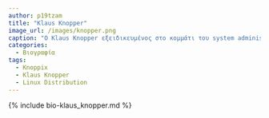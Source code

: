 ```yaml
---
author: p19tzam
title: "Klaus Knopper"
image_url: /images/knopper.png
caption: "Ο Klaus Knopper εξειδικευμένος στο κομμάτι του system administration και έμπειρος προγραμματιστής δημιούργησε το linux distribution knoppix στο οποίο βασίστηκε το πρώτο specialized os στον κόσμο της ασφάλειας υπολογιστών."
categories:
  - Βιογραφία 
tags:
  - Knoppix 
  - Klaus Knopper 
  - Linux Distribution
---
```


{% include bio-klaus_knopper.md %}

